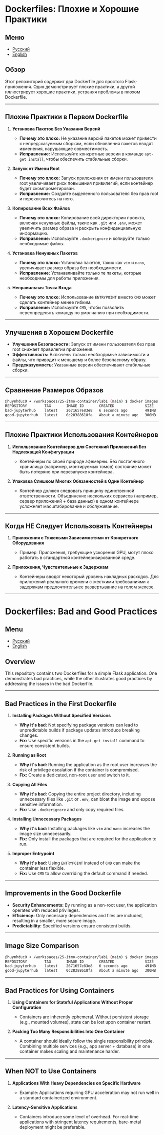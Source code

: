 # Dockerfiles: Плохие и Хорошие Практики

## Меню
- [Русский](#dockerfiles-плохие-и-хорошие-практики)
- [English](#dockerfiles-bad-and-good-practices)

## Обзор
Этот репозиторий содержит два Dockerfile для простого Flask-приложения. Один демонстрирует плохие практики, а другой иллюстрирует хорошие практики, устраняя проблемы в плохом Dockerfile.

---

## Плохие Практики в Первом Dockerfile

1. **Установка Пакетов Без Указания Версий**
   - **Почему это плохо:** Не указание версий пакетов может привести к непредсказуемым сборкам, если обновления пакетов вводят изменения, нарушающие совместимость.
   - **Исправление:** Используйте конкретные версии в команде `apt-get install`, чтобы обеспечить стабильные сборки.

2. **Запуск от Имени Root**
   - **Почему это плохо:** Запуск приложения от имени пользователя root увеличивает риск повышения привилегий, если контейнер будет скомпрометирован.
   - **Исправление:** Создайте выделенного пользователя без прав root и переключитесь на него.

3. **Копирование Всех Файлов**
   - **Почему это плохо:** Копирование всей директории проекта, включая ненужные файлы, такие как `.git` или `.env`, может увеличить размер образа и раскрыть конфиденциальную информацию.
   - **Исправление:** Используйте `.dockerignore` и копируйте только необходимые файлы.

4. **Установка Ненужных Пакетов**
   - **Почему это плохо:** Установка пакетов, таких как `vim` и `nano`, увеличивает размер образа без необходимости.
   - **Исправление:** Устанавливайте только те пакеты, которые необходимы для работы приложения.

5. **Неправильная Точка Входа**
   - **Почему это плохо:** Использование `ENTRYPOINT` вместо `CMD` может сделать контейнер менее гибким.
   - **Исправление:** Используйте `CMD`, чтобы позволить переопределять команду по умолчанию при необходимости.

---

## Улучшения в Хорошем Dockerfile

- **Улучшения Безопасности:** Запуск от имени пользователя без прав root снижает привилегии приложения.
- **Эффективность:** Включены только необходимые зависимости и файлы, что приводит к меньшему и более безопасному образу.
- **Предсказуемость:** Указанные версии обеспечивают стабильные сборки.

---

## Сравнение Размеров Образов

```bash
@huynhduc0 ➜ /workspaces/25-itmo-container/lab1 (main) $ docker images
REPOSITORY        TAG       IMAGE ID       CREATED              SIZE
bad-jupyterhub    latest    2671657e83e8   6 seconds ago        491MB
good-jupyterhub   latest    0c28388618fa   About a minute ago   300MB
```

---

## Плохие Практики Использования Контейнеров

1. **Использование Контейнеров для Состояний Приложений Без Надлежащей Конфигурации**
   - Контейнеры по своей природе эфемерны. Без постоянного хранилища (например, монтируемых томов) состояние может быть потеряно при перезапуске контейнера.

2. **Упаковка Слишком Многих Обязанностей в Один Контейнер**
   - Контейнер должен следовать принципу единственной ответственности. Объединение нескольких сервисов (например, сервер приложений + база данных) в одном контейнере усложняет масштабирование и обслуживание.

---

## Когда НЕ Следует Использовать Контейнеры

1. **Приложения с Тяжелыми Зависимостями от Конкретного Оборудования**
   - Пример: Приложения, требующие ускорения GPU, могут плохо работать в стандартной контейнеризированной среде.

2. **Приложения, Чувствительные к Задержкам**
   - Контейнеры вводят некоторый уровень накладных расходов. Для приложений реального времени с жесткими требованиями к задержкам предпочтительнее развертывание на голом железе.

---

# Dockerfiles: Bad and Good Practices

## Menu
- [Русский](#dockerfiles-плохие-и-хорошие-практики)
- [English](#dockerfiles-bad-and-good-practices)

## Overview
This repository contains two Dockerfiles for a simple Flask application. One demonstrates bad practices, while the other illustrates good practices by addressing the issues in the bad Dockerfile.

---

## Bad Practices in the First Dockerfile

1. **Installing Packages Without Specified Versions**
   - **Why it's bad:** Not specifying package versions can lead to unpredictable builds if package updates introduce breaking changes.
   - **Fix:** Use specific versions in the `apt-get install` command to ensure consistent builds.

2. **Running as Root**
   - **Why it's bad:** Running the application as the root user increases the risk of privilege escalation if the container is compromised.
   - **Fix:** Create a dedicated, non-root user and switch to it.

3. **Copying All Files**
   - **Why it's bad:** Copying the entire project directory, including unnecessary files like `.git` or `.env`, can bloat the image and expose sensitive information.
   - **Fix:** Use `.dockerignore` and only copy required files.

4. **Installing Unnecessary Packages**
   - **Why it's bad:** Installing packages like `vim` and `nano` increases the image size unnecessarily.
   - **Fix:** Only install the packages that are required for the application to run.

5. **Improper Entrypoint**
   - **Why it's bad:** Using `ENTRYPOINT` instead of `CMD` can make the container less flexible.
   - **Fix:** Use `CMD` to allow overriding the default command if needed.

---

## Improvements in the Good Dockerfile

- **Security Enhancements:** By running as a non-root user, the application operates with reduced privileges.
- **Efficiency:** Only necessary dependencies and files are included, resulting in a smaller, more secure image.
- **Predictability:** Specified versions ensure consistent builds.

---

## Image Size Comparison

```bash
@huynhduc0 ➜ /workspaces/25-itmo-container/lab1 (main) $ docker images
REPOSITORY        TAG       IMAGE ID       CREATED              SIZE
bad-jupyterhub    latest    2671657e83e8   6 seconds ago        491MB
good-jupyterhub   latest    0c28388618fa   About a minute ago   300MB
```

---

## Bad Practices for Using Containers

1. **Using Containers for Stateful Applications Without Proper Configuration**
   - Containers are inherently ephemeral. Without persistent storage (e.g., mounted volumes), state can be lost upon container restart.

2. **Packing Too Many Responsibilities Into One Container**
   - A container should ideally follow the single responsibility principle. Combining multiple services (e.g., app server + database) in one container makes scaling and maintenance harder.

---

## When NOT to Use Containers

1. **Applications With Heavy Dependencies on Specific Hardware**
   - Example: Applications requiring GPU acceleration may not run well in a standard containerized environment.

2. **Latency-Sensitive Applications**
   - Containers introduce some level of overhead. For real-time applications with stringent latency requirements, bare-metal deployment might be preferable.
